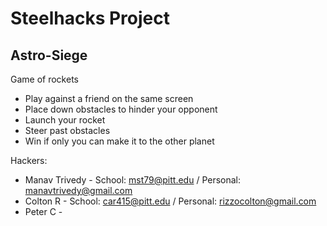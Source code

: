 # Steelhacks Project
## Astro-Siege
Game of rockets
* Play against a friend on the same screen
* Place down obstacles to hinder your opponent
* Launch your rocket
* Steer past obstacles
* Win if only you can make it to the other planet

Hackers:
* Manav Trivedy - School: mst79@pitt.edu / Personal: manavtrivedy@gmail.com
* Colton R - School: car415@pitt.edu / Personal: rizzocolton@gmail.com
* Peter C -
